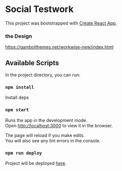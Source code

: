 # Social Testwork

This project was bootstrapped with [Create React App](https://github.com/facebook/create-react-app).

### the Design

https://gambolthemes.net/workwise-new/index.html

## Available Scripts

In the project directory, you can run:

### `npm install`

Install deps

### `npm start`

Runs the app in the development mode.\
Open [http://localhost:3000](http://localhost:3000) to view it in the browser.

The page will reload if you make edits.\
You will also see any lint errors in the console.

### `npm run deploy`

Project will be deployed [here](https://balkanskiy.github.io/cra-gh/).
